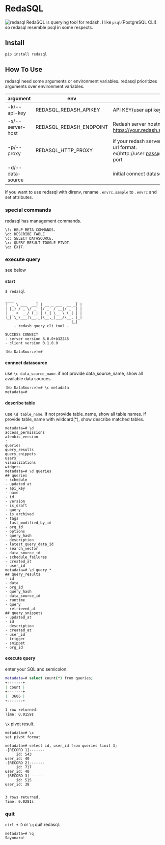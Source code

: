 # RedaSQL
![redasql](https://user-images.githubusercontent.com/4572217/138585742-dc82c105-8f43-46f4-a611-27fe49577a5b.png)
RedaSQL is querying tool for redash.
I like `psql`(PostgreSQL CLI). so redasql resemble psql in some respects.

## Install

```bash
pip install redasql
```

## How To Use

redasql need some arguments or environment variables.
redasql prioritizes arguments over environment variables.


|argument|env|mean|required|
|---|---|---|---|
|-k/--api-key|REDASQL_REDASH_APIKEY|API KEY(user api key)|True|
|-s/--server-host|REDASQL_REDASH_ENDPOINT|Redash server hostname. ex) https://your.redash.server.host/|True|
|-p/--proxy|REDASQL_HTTP_PROXY|if your redash server restricted by Proxy, set url format. ex)http://user:pass@your.proxy.server:proxy-port|False|
|-d/--data-source||initial connect datasource name.|False|

if you want to use redasql with direnv, rename `.envrc.sample` to `.envrc` and set attributes.

### special commands

redasql has management commands.

```
\?: HELP META COMMANDS.
\d: DESCRIBE TABLE
\c: SELECT DATASOURCE.
\x: QUERY RESULT TOGGLE PIVOT.
\q: EXIT.
```

### execute query

see below

#### start
```
$ redasql

____          _                 _
|  _ \ ___  __| | __ _ ___  __ _| |
| |_) / _ \/ _` |/ _` / __|/ _` | |
|  _ <  __/ (_| | (_| \__ \ (_| | |
|_| \_\___|\__,_|\__,_|___/\__, |_|
                              |_|
    - redash query cli tool -

SUCCESS CONNECT
- server version 8.0.0+b32245
- client version 0.1.0.0

(No DataSource)=#
```

#### connect datasource

use `\c data_source_name`. if not provide data_source_name, show all available data sources. 

```
(No DataSource)=# \c metadata
metadata=#
```

#### describe table

use `\d table_name`. if not provide table_name, show all table names. if provide table_name with wildcard(\*), show describe matched tables.

```
metadata=# \d
access_permissions
alembic_version
:
queries
query_results
query_snippets
users
visualizations
widgets
metadata=# \d queries
## queries
- schedule
- updated_at
- api_key
- name
- id
- version
- is_draft
- query
- is_archived
- tags
- last_modified_by_id
- org_id
- options
- query_hash
- description
- latest_query_data_id
- search_vector
- data_source_id
- schedule_failures
- created_at
- user_id
metadata=# \d query_*
## query_results
- id
- data
- org_id
- query_hash
- data_source_id
- runtime
- query
- retrieved_at
## query_snippets
- updated_at
- id
- description
- created_at
- user_id
- trigger
- snippet
- org_id

```

#### execute query

enter your SQL and semicolon.

```bash
metadata=# select count(*) from queries;
+-------+
| count |
+-------+
|  3606 |
+-------+

1 row returned.
Time: 0.0159s

```

`\x` pivot result.



```
metadata=# \x
set pivot format

metadata=# select id, user_id from queries limit 3;
-[RECORD 1]-------
     id: 543
user_id: 40
-[RECORD 2]-------
     id: 717
user_id: 40
-[RECORD 3]-------
     id: 515
user_id: 38


3 rows returned.
Time: 0.0281s

```

### quit

`ctrl + D` or `\q` quit redasql.

```
metadata=# \q                                                                                                                                                                        
Sayonara!
```

